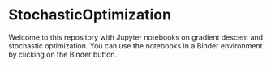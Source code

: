 # StochasticOptimization

Welcome to this repository with Jupyter notebooks on gradient descent and stochastic optimization. You can use the notebooks in a Binder environment by clicking on the Binder button.
